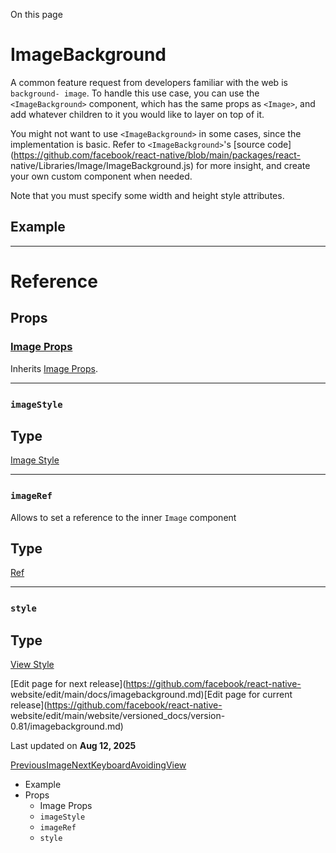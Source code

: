 On this page

# ImageBackground

A common feature request from developers familiar with the web is `background-
image`. To handle this use case, you can use the `<ImageBackground>`
component, which has the same props as `<Image>`, and add whatever children to
it you would like to layer on top of it.

You might not want to use `<ImageBackground>` in some cases, since the
implementation is basic. Refer to `<ImageBackground>`'s [source
code](https://github.com/facebook/react-native/blob/main/packages/react-
native/Libraries/Image/ImageBackground.js) for more insight, and create your
own custom component when needed.

Note that you must specify some width and height style attributes.

## Example​

* * *

# Reference

## Props​

### [Image Props](/docs/image#props)​

Inherits [Image Props](/docs/image#props).

* * *

### `imageStyle`​

Type  
---  
[Image Style](/docs/image-style-props)  
  
* * *

### `imageRef`​

Allows to set a reference to the inner `Image` component

Type  
---  
[Ref](https://react.dev/learn/manipulating-the-dom-with-refs)  
  
* * *

### `style`​

Type  
---  
[View Style](/docs/view-style-props)  
  
[Edit page for next release](https://github.com/facebook/react-native-
website/edit/main/docs/imagebackground.md)[Edit page for current
release](https://github.com/facebook/react-native-
website/edit/main/website/versioned_docs/version-0.81/imagebackground.md)

Last updated on **Aug 12, 2025**

[
PreviousImage](/docs/image)[NextKeyboardAvoidingView](/docs/keyboardavoidingview)

  * Example
  * Props
    * Image Props
    * `imageStyle`
    * `imageRef`
    * `style`


